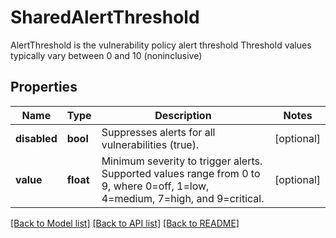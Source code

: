 # SharedAlertThreshold

AlertThreshold is the vulnerability policy alert threshold Threshold values typically vary between 0 and 10 (noninclusive)

## Properties
Name | Type | Description | Notes
------------ | ------------- | ------------- | -------------
**disabled** | **bool** | Suppresses alerts for all vulnerabilities (true).  | [optional] 
**value** | **float** | Minimum severity to trigger alerts. Supported values range from 0 to 9, where 0&#x3D;off, 1&#x3D;low, 4&#x3D;medium, 7&#x3D;high, and 9&#x3D;critical.  | [optional] 

[[Back to Model list]](../README.md#documentation-for-models) [[Back to API list]](../README.md#documentation-for-api-endpoints) [[Back to README]](../README.md)


